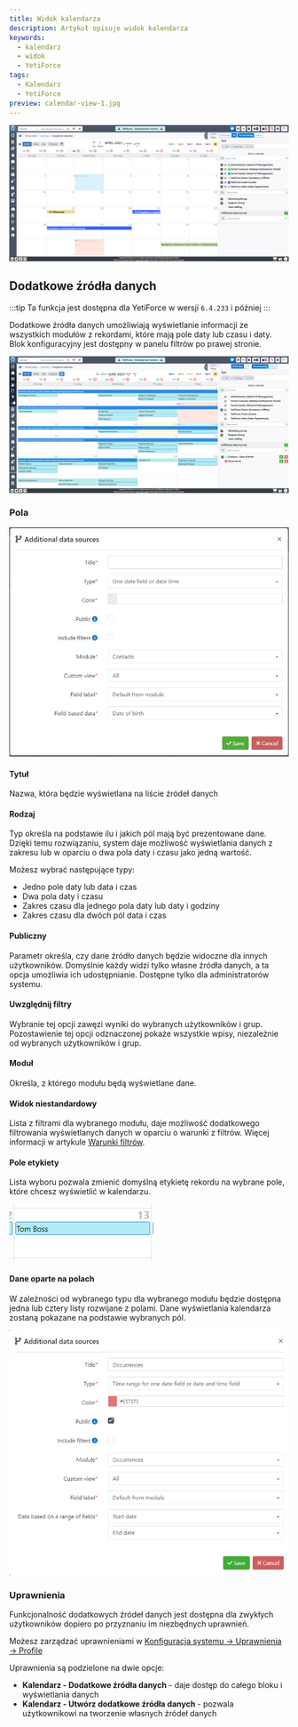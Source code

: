 ```yaml
---
title: Widok kalendarza
description: Artykuł opisuje widok kalendarza
keywords:
  - kalendarz
  - widok
  - YetiForce
tags:
  - Kalendarz
  - YetiForce
preview: calendar-view-1.jpg
---
```


![calendar-view-1](calendar-view-1.jpg)

## Dodatkowe źródła danych

:::tip Ta funkcja jest dostępna dla YetiForce w wersji `6.4.233` i później
:::

Dodatkowe źródła danych umożliwiają wyświetlanie informacji ze wszystkich modułów z rekordami, które mają pole daty lub czasu i daty. Blok konfiguracyjny jest dostępny w panelu filtrów po prawej stronie.

![calendar-view-additional-data-sources-0.jpg](calendar-view-additional-data-sources-0.jpg)

### Pola

![calendar-view-additional-data-sources-1.jpg](calendar-view-additional-data-sources-1.jpg)

#### Tytuł

Nazwa, która będzie wyświetlana na liście źródeł danych

#### Rodzaj

Typ określa na podstawie ilu i jakich pól mają być prezentowane dane. Dzięki temu rozwiązaniu, system daje możliwość wyświetlania danych z zakresu lub w oparciu o dwa pola daty i czasu jako jedną wartość.

Możesz wybrać następujące typy:

- Jedno pole daty lub data i czas
- Dwa pola daty i czasu
- Zakres czasu dla jednego pola daty lub daty i godziny
- Zakres czasu dla dwóch pól data i czas

#### Publiczny

Parametr określa, czy dane źródło danych będzie widoczne dla innych użytkowników. Domyślnie każdy widzi tylko własne źródła danych, a ta opcja umożliwia ich udostępnianie. Dostępne tylko dla administratorów systemu.

#### Uwzględnij filtry

Wybranie tej opcji zawęzi wyniki do wybranych użytkowników i grup. Pozostawienie tej opcji odznaczonej pokaże wszystkie wpisy, niezależnie od wybranych użytkowników i grup.

#### Moduł

Określa, z którego modułu będą wyświetlane dane.

#### Widok niestandardowy

Lista z filtrami dla wybranego modułu, daje możliwość dodatkowego filtrowania wyświetlanych danych w oparciu o warunki z filtrów. Więcej informacji w artykule [Warunki filtrów](/user-guides/interface-guide/list-view/filter#conditions).

#### Pole etykiety

Lista wyboru pozwala zmienić domyślną etykietę rekordu na wybrane pole, które chcesz wyświetlić w kalendarzu.

![calendar-view-field-label.jpg](calendar-view-field-label.jpg)

#### Dane oparte na polach

W zależności od wybranego typu dla wybranego modułu będzie dostępna jedna lub cztery listy rozwijane z polami. Dane wyświetlania kalendarza zostaną pokazane na podstawie wybranych pól.

![calendar-view-additional-data-sources-2.jpg](calendar-view-additional-data-sources-2.jpg)

### Uprawnienia

Funkcjonalność dodatkowych źródeł danych jest dostępna dla zwykłych użytkowników dopiero po przyznaniu im niezbędnych uprawnień.

Możesz zarządzać uprawnieniami w [Konfiguracja systemu → Uprawnienia → Profile](/administrator-guides/permissions/profiles/)

Uprawnienia są podzielone na dwie opcje:

- **Kalendarz - Dodatkowe źródła danych** - daje dostęp do całego bloku i wyświetlania danych
- **Kalendarz - Utwórz dodatkowe źródła danych** - pozwala użytkownikowi na tworzenie własnych źródeł danych
